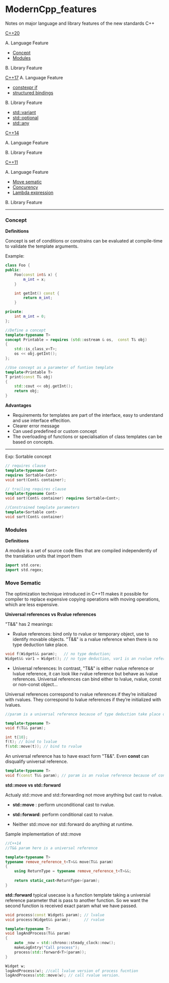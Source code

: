 # ModernCpp_features

Notes on major language and library features of the new standards  C++

[C++20](#C++20)

A. Language Feature

- [Concept](#concept)
- [Modules](#modules)

B. Library Feature


[C++17](#C++17)
A. Language Feature

- [constexpr if](#constexpr_if)
- [structured bindings](#structured_bindings)

B. Library Feature
- [std::variant](#std::variant)
- [std::optional](#std::optional)
- [std::any](#std::any)

[C++14](#C++14)

A. Language Feature


B. Library Feature


[C++11](#C++11)

A. Language Feature
- [Move sematic](#MoveSematic)
- [Concurency](#Concurency)
- [Lambda expression](#Lambda)


B. Library Feature


---

### Concept
**Definitions** 

Concept is set of conditions or constrains can be evaluated at compile-time to validate the template arguments.

Example:
```cpp
class Foo {
public:
	Foo(const int& x) {
		m_int = x;
	}

	int getInt() const {
		return m_int;
	}

private:
	int m_int = 0;
};

//Define a concept
template<typename T>
concept Printable = requires (std::ostream & os,  const T& obj) 
{
	std::is_class_v<T>;
	os << obj.getInt();
};

//Use concept as a parameter of funtion template
template<Printable T>
T print(const T& obj)
{
	std::cout << obj.getInt();
	return obj;
}
```
**Advantages**

- Requirements for templates are part of the interface, easy to understand and use interface effecition.
- Clearer error message
- Can used predefined or custom concept
- The overloading of functions or specialisation of class templates can be based on concepts.

****

Exp: Sortable concept
```cpp
// requires clause
template<typename Cont>
requires Sortable<Cont>
void sort(Cont& container);

// trailing requires clause
template<typename Cont>
void sort(Cont& container) requires Sortable<Cont>;

//Constrained template parameters
template<Sortable cont>
void sort(Cont& container)
```

### Modules
**Definitions** 

A module is a set of source code files that are compiled independently of the translation units that import them
```cpp
import std.core;
import std.regex;

```


### Move Sematic
The optimization technique introduced in C++11 makes it possible for compiler to replace expensive copying operations with moving operations, which are less expensive.

**Universal references vs Rvalue references** 

"T&&" has 2 meanings:
- Rvalue references: bind only to rvalue or temporary object, use to identify movable objects.
"T&&" is a rvalue reference when there is no type deduction take place.
```cpp
void f(Widget&& param);   // no type deduction;
Widget&& var1 = Widget(); // no type deduction, var1 is an rvalue reference

```
- Universal references: In contrast, "T&&" is either rvalue reference or lvalue reference, it can look like rvalue reference but behave as lvalue references. 
Universal references can bind either to lvalue, rvalue, const or non-const object...

Universal references correspond to rvalue references if they’re initialized with rvalues. They correspond to lvalue references if they’re initialized with lvalues.
```cpp
//param is a universal reference because of type deduction take place during compile time

template<typename T>
void f(T&& param); 

int t{10};
f(t); // bind to lvalue
f(std::move(t)); // bind to rvalue

```
An universal reference has to have exact form "T&&". Even
**const** can disqualify universal reference. 
```cpp
template<typename T>
void f(const T&& param); // param is an rvalue reference because of const
```

**std::move vs std::forward**

Actualy std::move and std::forwarding not move anything but cast to rvalue.

- **std::move** : perform unconditional cast to rvalue.

- **std::forward**: perform conditional cast to rvalue.

- Neither std::move nor std::forward do anything at runtime.

Sample implementation of std::move
```cpp
//C++14
//T&& param here is a universal reference

template<typename T>
typename remove_reference_t<T>&& move(T&& param)
{
	using ReturnType = typename remove_reference_t<T>&&;
	
	return static_cast<ReturnType>(param);
}
```

**std::forward** typical usecase is a function template taking a universial reference parameter that is pass to another function. So we want the second function is received exact param what we have passed.

```cpp
void process(const Widget& param); // lvalue
void process(Widget&& param);      // rvalue

template<typename T>
void logAndProcess(T&& param)
{
	auto _now = std::chrono::steady_clock::now();
	makeLogEntry("Call process");
	process(std::forward<T>(param));
}

Widget w;
logAndProcess(w); //call lvalue version of process fucntion
logAndProcess(std::move(w); // call rvalue version.

```



